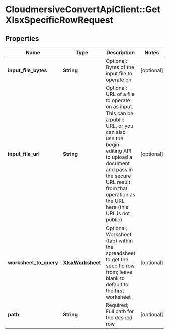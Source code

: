 # CloudmersiveConvertApiClient::GetXlsxSpecificRowRequest

## Properties
Name | Type | Description | Notes
------------ | ------------- | ------------- | -------------
**input_file_bytes** | **String** | Optional: Bytes of the input file to operate on | [optional] 
**input_file_url** | **String** | Optional: URL of a file to operate on as input.  This can be a public URL, or you can also use the begin-editing API to upload a document and pass in the secure URL result from that operation as the URL here (this URL is not public). | [optional] 
**worksheet_to_query** | [**XlsxWorksheet**](XlsxWorksheet.md) | Optional; Worksheet (tab) within the spreadsheet to get the specific row from; leave blank to default to the first worksheet | [optional] 
**path** | **String** | Required; Full path for the desired row | [optional] 


